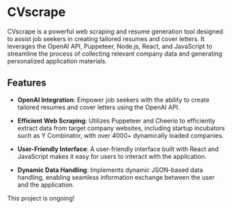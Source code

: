 # CVscrape

CVscrape is a powerful web scraping and resume generation tool designed to assist job seekers in creating tailored resumes and cover letters. It leverages the OpenAI API, Puppeteer, Node.js, React, and JavaScript to streamline the process of collecting relevant company data and generating personalized application materials.

## Features

- **OpenAI Integration**: Empower job seekers with the ability to create tailored resumes and cover letters using the OpenAI API.

- **Efficient Web Scraping**: Utilizes Puppeteer and Cheerio to efficiently extract data from target company websites, including startup incubators such as Y Combinator, with over 4000+ dynamically loaded companies.

- **User-Friendly Interface**: A user-friendly interface built with React and JavaScript makes it easy for users to interact with the application.

- **Dynamic Data Handling**: Implements dynamic JSON-based data handling, enabling seamless information exchange between the user and the application.


This project is ongoing!

